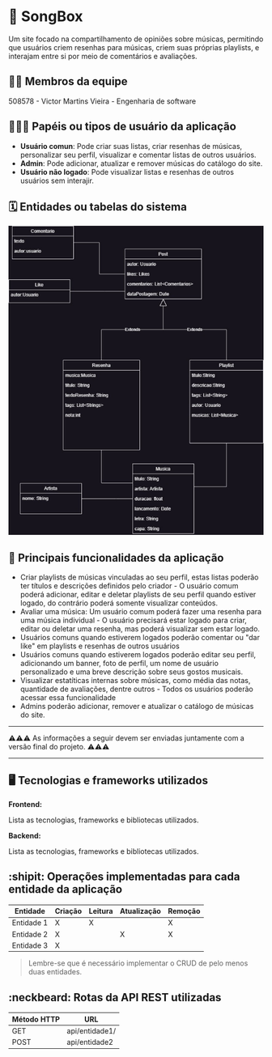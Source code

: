 # :checkered_flag: SongBox

Um site focado na compartilhamento de opiniões sobre músicas, permitindo que usuários criem resenhas para músicas, criem suas próprias playlists, e interajam entre si por meio de comentários e avaliações.
## :technologist: Membros da equipe

508578 - Victor Martins Vieira - Engenharia de software

## :people_holding_hands: Papéis ou tipos de usuário da aplicação

- **Usuário comun**: Pode criar suas listas, criar resenhas de músicas, personalizar seu perfil, visualizar e comentar listas de outros usuários.
- **Admin**: Pode adicionar, atualizar e remover músicas do catálogo do site.
- **Usuário não logado**: Pode visualizar listas e resenhas de outros usuários sem interajir.

## :spiral_calendar: Entidades ou tabelas do sistema

![diagrama](./songbox.jpg)
  

## :triangular_flag_on_post:	 Principais funcionalidades da aplicação

- Criar playlists de músicas vinculadas ao seu perfil, estas listas poderão ter títulos e descrições definidos pelo criador - O usuário comum poderá adicionar, editar e deletar playlists de seu perfil quando estiver logado, do contrário poderá somente visualizar conteúdos.
- Avaliar uma música: Um usuário comum poderá fazer uma resenha para uma música individual - O usuário precisará estar logado para criar, editar ou deletar uma resenha, mas poderá visualizar sem estar logado.
- Usuários comuns quando estiverem logados poderão comentar ou "dar like" em playlists e resenhas de outros usuários
- Usuários comuns quando estiverem logados poderão editar seu perfil, adicionando um banner, foto de perfil, um nome de usuário personalizado e uma breve descrição sobre seus gostos musicais.
- Visualizar estatíticas internas sobre músicas, como média das notas, quantidade de avaliações, dentre outros - Todos os usuários poderão acessar essa funcionalidade
- Admins poderão adicionar, remover e atualizar o catálogo de músicas do site.
----

:warning::warning::warning: As informações a seguir devem ser enviadas juntamente com a versão final do projeto. :warning::warning::warning:


----

## :desktop_computer: Tecnologias e frameworks utilizados

**Frontend:**

Lista as tecnologias, frameworks e bibliotecas utilizados.

**Backend:**

Lista as tecnologias, frameworks e bibliotecas utilizados.


## :shipit: Operações implementadas para cada entidade da aplicação


| Entidade| Criação | Leitura | Atualização | Remoção |
| --- | --- | --- | --- | --- |
| Entidade 1 | X |  X  |  | X |
| Entidade 2 | X |    |  X | X |
| Entidade 3 | X |    |  |  |

> Lembre-se que é necessário implementar o CRUD de pelo menos duas entidades.

## :neckbeard: Rotas da API REST utilizadas

| Método HTTP | URL |
| --- | --- |
| GET | api/entidade1/|
| POST | api/entidade2 |
